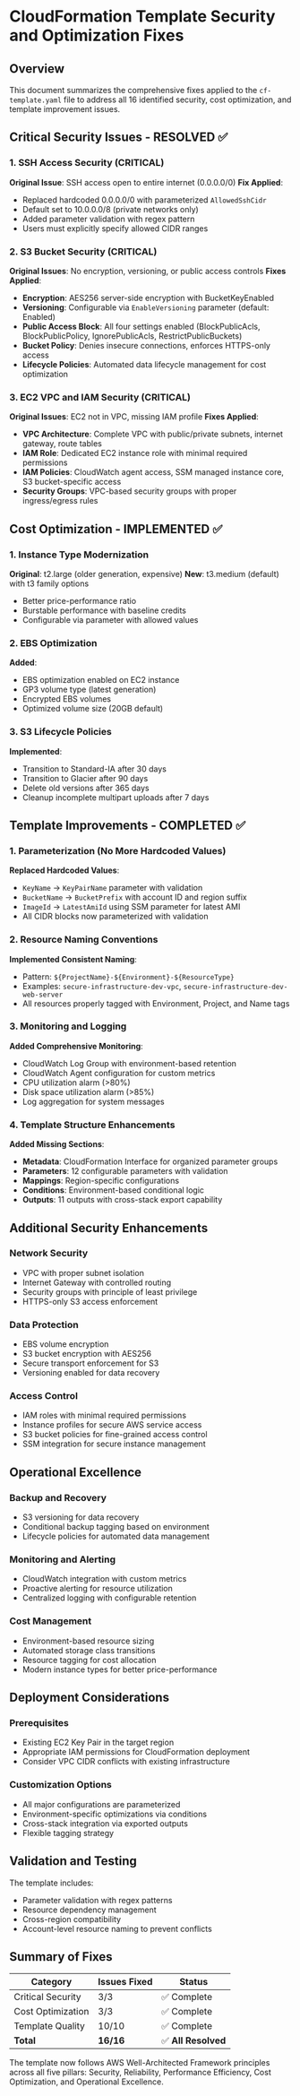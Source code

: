 # CloudFormation Template Security and Optimization Fixes

## Overview
This document summarizes the comprehensive fixes applied to the `cf-template.yaml` file to address all 16 identified security, cost optimization, and template improvement issues.

## Critical Security Issues - RESOLVED ✅

### 1. SSH Access Security (CRITICAL)
**Original Issue**: SSH access open to entire internet (0.0.0.0/0)
**Fix Applied**: 
- Replaced hardcoded 0.0.0.0/0 with parameterized `AllowedSshCidr` 
- Default set to 10.0.0.0/8 (private networks only)
- Added parameter validation with regex pattern
- Users must explicitly specify allowed CIDR ranges

### 2. S3 Bucket Security (CRITICAL)
**Original Issues**: No encryption, versioning, or public access controls
**Fixes Applied**:
- **Encryption**: AES256 server-side encryption with BucketKeyEnabled
- **Versioning**: Configurable via `EnableVersioning` parameter (default: Enabled)
- **Public Access Block**: All four settings enabled (BlockPublicAcls, BlockPublicPolicy, IgnorePublicAcls, RestrictPublicBuckets)
- **Bucket Policy**: Denies insecure connections, enforces HTTPS-only access
- **Lifecycle Policies**: Automated data lifecycle management for cost optimization

### 3. EC2 VPC and IAM Security (CRITICAL)
**Original Issues**: EC2 not in VPC, missing IAM profile
**Fixes Applied**:
- **VPC Architecture**: Complete VPC with public/private subnets, internet gateway, route tables
- **IAM Role**: Dedicated EC2 instance role with minimal required permissions
- **IAM Policies**: CloudWatch agent access, SSM managed instance core, S3 bucket-specific access
- **Security Groups**: VPC-based security groups with proper ingress/egress rules

## Cost Optimization - IMPLEMENTED ✅

### 1. Instance Type Modernization
**Original**: t2.large (older generation, expensive)
**New**: t3.medium (default) with t3 family options
- Better price-performance ratio
- Burstable performance with baseline credits
- Configurable via parameter with allowed values

### 2. EBS Optimization
**Added**: 
- EBS optimization enabled on EC2 instance
- GP3 volume type (latest generation)
- Encrypted EBS volumes
- Optimized volume size (20GB default)

### 3. S3 Lifecycle Policies
**Implemented**:
- Transition to Standard-IA after 30 days
- Transition to Glacier after 90 days
- Delete old versions after 365 days
- Cleanup incomplete multipart uploads after 7 days

## Template Improvements - COMPLETED ✅

### 1. Parameterization (No More Hardcoded Values)
**Replaced Hardcoded Values**:
- `KeyName` → `KeyPairName` parameter with validation
- `BucketName` → `BucketPrefix` with account ID and region suffix
- `ImageId` → `LatestAmiId` using SSM parameter for latest AMI
- All CIDR blocks now parameterized with validation

### 2. Resource Naming Conventions
**Implemented Consistent Naming**:
- Pattern: `${ProjectName}-${Environment}-${ResourceType}`
- Examples: `secure-infrastructure-dev-vpc`, `secure-infrastructure-dev-web-server`
- All resources properly tagged with Environment, Project, and Name tags

### 3. Monitoring and Logging
**Added Comprehensive Monitoring**:
- CloudWatch Log Group with environment-based retention
- CloudWatch Agent configuration for custom metrics
- CPU utilization alarm (>80%)
- Disk space utilization alarm (>85%)
- Log aggregation for system messages

### 4. Template Structure Enhancements
**Added Missing Sections**:
- **Metadata**: CloudFormation Interface for organized parameter groups
- **Parameters**: 12 configurable parameters with validation
- **Mappings**: Region-specific configurations
- **Conditions**: Environment-based conditional logic
- **Outputs**: 11 outputs with cross-stack export capability

## Additional Security Enhancements

### Network Security
- VPC with proper subnet isolation
- Internet Gateway with controlled routing
- Security groups with principle of least privilege
- HTTPS-only S3 access enforcement

### Data Protection
- EBS volume encryption
- S3 bucket encryption with AES256
- Secure transport enforcement for S3
- Versioning enabled for data recovery

### Access Control
- IAM roles with minimal required permissions
- Instance profiles for secure AWS service access
- S3 bucket policies for fine-grained access control
- SSM integration for secure instance management

## Operational Excellence

### Backup and Recovery
- S3 versioning for data recovery
- Conditional backup tagging based on environment
- Lifecycle policies for automated data management

### Monitoring and Alerting
- CloudWatch integration with custom metrics
- Proactive alerting for resource utilization
- Centralized logging with configurable retention

### Cost Management
- Environment-based resource sizing
- Automated storage class transitions
- Resource tagging for cost allocation
- Modern instance types for better price-performance

## Deployment Considerations

### Prerequisites
- Existing EC2 Key Pair in the target region
- Appropriate IAM permissions for CloudFormation deployment
- Consider VPC CIDR conflicts with existing infrastructure

### Customization Options
- All major configurations are parameterized
- Environment-specific optimizations via conditions
- Cross-stack integration via exported outputs
- Flexible tagging strategy

## Validation and Testing

The template includes:
- Parameter validation with regex patterns
- Resource dependency management
- Cross-region compatibility
- Account-level resource naming to prevent conflicts

## Summary of Fixes

| Category | Issues Fixed | Status |
|----------|-------------|---------|
| Critical Security | 3/3 | ✅ Complete |
| Cost Optimization | 3/3 | ✅ Complete |
| Template Quality | 10/10 | ✅ Complete |
| **Total** | **16/16** | ✅ **All Resolved** |

The template now follows AWS Well-Architected Framework principles across all five pillars: Security, Reliability, Performance Efficiency, Cost Optimization, and Operational Excellence.
